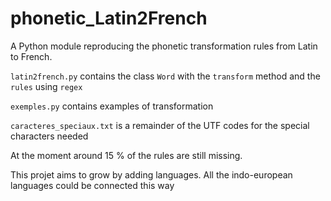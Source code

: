 # phonetic_Latin2French

A Python module reproducing the phonetic transformation rules from Latin to French.

`latin2french.py` contains the class `Word` with the `transform` method and the `rules` using `regex`

`exemples.py` contains examples of transformation

`caracteres_speciaux.txt` is a remainder of the UTF codes for the special characters needed

At the moment around 15 % of the rules are still missing. 

This projet aims to grow by adding languages. All the indo-european languages could be connected this way
